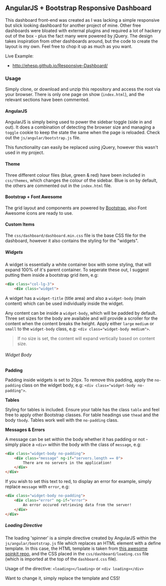 ## AngularJS + Bootstrap Responsive Dashboard

This dashboard front-end was created as I was lacking a simple responsive but slick looking dashboard for another project of mine.  Other free dashboards were bloated with external plugins and required a lot of hackery out of the box - plus the fact many were powered by jQuery. The design takes inspiration from other dashboards around, but the code to create the layout is my own. Feel free to chop it up as much as you want.

Live Example:
* http://ehesp.github.io/Responsive-Dashboard/

### Usage

Simply clone, or download and unzip this repository and access the root via your browser. There is only one page on show (`index.html`), and the relevant sections have been commented.

#### AngularJS

AngularJS is simply being used to power the sidebar toggle (side in and out). It does a combination of detecting the browser size and managing a `toggle` cookie to keep the state the same when the page is reloaded. Check out the `js/angular/bootstrap.js` file.

This functionality can easily be replaced using jQuery, however this wasn't used in my project.

#### Theme

Three different colour files (blue, green & red) have been included in `css/themes`, which changes the colour of the sidebar. Blue is on by default, the others are commented out in the `index.html` file.

#### Bootstrap + Font Awesome

The grid layout and components are powered by [Bootstrap](http://getbootstrap.com/), also Font Awesome icons are ready to use.

#### Custom Items

The `css/dashboard/dashboard.min.css` file is the base CSS file for the dashboard, however it also contains the styling for the "widgets".

##### Widgets

A widget is essentially a white container box with some styling, that will expand 100% of it's parent container. To seperate these out, I suggest putting them inside a bootstrap grid item, e.g:

```HTML
<div class="col-lg-3">
	<div class="widget">
```

A widget has a `widget-title` (title area) and also a `widget-body` (main content) which can be used individually inside the widget.

Any content can be inside a `widget-body`, which will be padded by default. Three set sizes for the body are available and will provide a scroller for the content when the content breaks the height. Apply either `large` `medium` or `small` to the `widget-body` class, e.g: `<div class="widget-body medium">`.

> If no size is set, the content will expand vertically based on content size.

###### Widget Body

**Padding**

Padding inside widgets is set to 20px. To remove this padding, apply the `no-padding` class on the widget body, e.g: `<div class="widget-body no-padding">`.

**Tables**

Styling for tables is included. Ensure your table has the class `table` and feel free to apply other Bootstrap classes. For table headings use `thead` and the body `tbody`. Tables work well with the `no-padding` class.

**Messages & Errors**

A message can be set within the body whether it has padding or not - simply place a `<div>` within the body with the class of `message`, e.g:

```HTML
<div class="widget-body no-padding">
	<div class="message" ng-if="servers.length == 0">
		There are no servers in the application!
	</div>
</div>
```

If you wish to set this text to red, to display an error for example, simply replace `message` with `error`, e.g:

```HTML
<div class="widget-body no-padding">
	<div class="error" ng-if="error">
		An error occured retrieving data from the server!
	</div>
</div>
```

##### Loading Directive

The loading 'spinner' is a simple directive created by AngularJS within the `js/angular/bootstrap.js` file which replaces an HTML element with a define template. In this case, the HTML template is taken from [this awesome spinkit repo](http://tobiasahlin.com/spinkit/), and the CSS placed in the `css/dashboard/loading.css` file (which is imported at the top of the `dashboard.css` file).

Usage of the directive: `<loading></loading>` or `<div loading></div>`

Want to change it, simply replace the template and CSS!
